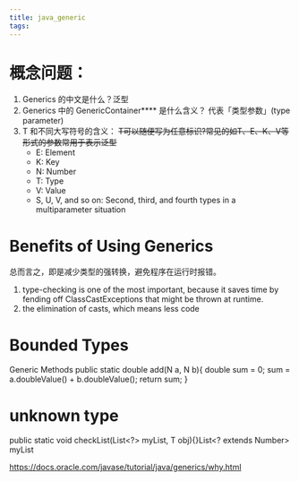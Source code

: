 ```yaml
---
title: java_generic
tags:
---
```



# 概念问题：
1. Generics 的中文是什么？泛型
2. Generics 中的 GenericContainer**<T>** 是什么含义？**<T>** 代表「类型参数」(type parameter)
3. T 和不同大写符号的含义：
~~T可以随便写为任意标识?常见的如T、E、K、V等形式的参数常用于表示泛型~~  
    * E: Element
    * K: Key
    * N: Number
    * T: Type
    * V: Value
    * S, U, V, and so on: Second, third, and fourth types in a multiparameter situation


# Benefits of Using Generics
总而言之，即是减少类型的强转换，避免程序在运行时报错。

1. type-checking is one of the most important, because it saves time by fending off ClassCastExceptions that might be thrown at runtime.
2. the elimination of casts, which means less code

# Bounded Types
<T extends UpperBoundType>
<T super LowerBoundType>

Generic Methods
public static <N extends Number> double add(N a, N b){
    double sum = 0;
    sum = a.doubleValue() + b.doubleValue();
    return sum;
}


# unknown type
public static <T> void checkList(List<?> myList, T obj){}List<? extends Number> myList




https://docs.oracle.com/javase/tutorial/java/generics/why.html


